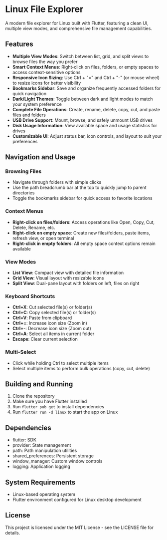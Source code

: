 # Linux File Explorer

A modern file explorer for Linux built with Flutter, featuring a clean UI, multiple view modes, and comprehensive file management capabilities.

## Features

- **Multiple View Modes**: Switch between list, grid, and split views to browse files the way you prefer
- **Smart Context Menus**: Right-click on files, folders, or empty spaces to access context-sensitive options
- **Responsive Icon Sizing**: Use Ctrl + "=" and Ctrl + "-" (or mouse wheel) to resize icons for better visibility
- **Bookmarks Sidebar**: Save and organize frequently accessed folders for quick navigation
- **Dark/Light Themes**: Toggle between dark and light modes to match your system preference
- **Complete File Operations**: Create, rename, delete, copy, cut, and paste files and folders
- **USB Drive Support**: Mount, browse, and safely unmount USB drives
- **Disk Usage Information**: View available space and usage statistics for drives
- **Customizable UI**: Adjust status bar, icon controls, and layout to suit your preferences

## Navigation and Usage

### Browsing Files
- Navigate through folders with simple clicks
- Use the path breadcrumb bar at the top to quickly jump to parent directories
- Toggle the bookmarks sidebar for quick access to favorite locations

### Context Menus
- **Right-click on files/folders**: Access operations like Open, Copy, Cut, Delete, Rename, etc.
- **Right-click on empty space**: Create new files/folders, paste items, refresh view, or open terminal
- **Right-click in empty folders**: All empty space context options remain available

### View Modes
- **List View**: Compact view with detailed file information
- **Grid View**: Visual layout with resizable icons
- **Split View**: Dual-pane layout with folders on left, files on right

### Keyboard Shortcuts
- **Ctrl+X**: Cut selected file(s) or folder(s)
- **Ctrl+C**: Copy selected file(s) or folder(s)
- **Ctrl+V**: Paste from clipboard
- **Ctrl+=**: Increase icon size (Zoom in)
- **Ctrl+-**: Decrease icon size (Zoom out)
- **Ctrl+A**: Select all items in current folder
- **Escape**: Clear current selection

### Multi-Select
- Click while holding Ctrl to select multiple items
- Select multiple items to perform bulk operations (copy, cut, delete)

## Building and Running

1. Clone the repository
2. Make sure you have Flutter installed
3. Run `flutter pub get` to install dependencies
4. Run `flutter run -d linux` to start the app on Linux

## Dependencies

- flutter: SDK
- provider: State management
- path: Path manipulation utilities
- shared_preferences: Persistent storage
- window_manager: Custom window controls
- logging: Application logging

## System Requirements

- Linux-based operating system
- Flutter environment configured for Linux desktop development

## License

This project is licensed under the MIT License - see the LICENSE file for details.

